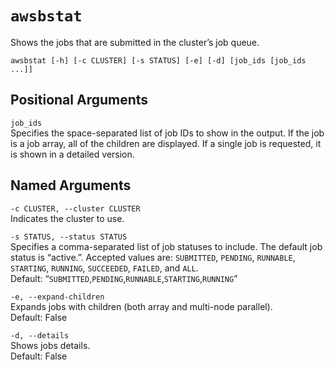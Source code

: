 # `awsbstat`<a name="awsbatchcli.awsbstat"></a>

Shows the jobs that are submitted in the cluster’s job queue\.

```
awsbstat [-h] [-c CLUSTER] [-s STATUS] [-e] [-d] [job_ids [job_ids ...]]
```

## Positional Arguments<a name="awsbatchcli.awsbstat.arguments"></a>

`job_ids`  
Specifies the space\-separated list of job IDs to show in the output\. If the job is a job array, all of the children are displayed\. If a single job is requested, it is shown in a detailed version\.

## Named Arguments<a name="awsbatchcli.awsbstat.namedarguments"></a>

`-c CLUSTER, --cluster CLUSTER`  
Indicates the cluster to use\.

`-s STATUS, --status STATUS`  
Specifies a comma\-separated list of job statuses to include\. The default job status is “active\.”\. Accepted values are: `SUBMITTED`, `PENDING`, `RUNNABLE`, `STARTING`, `RUNNING`, `SUCCEEDED`, `FAILED`, and `ALL`\.  
Default: “`SUBMITTED`,`PENDING`,`RUNNABLE`,`STARTING`,`RUNNING`”

`-e, --expand-children`  
Expands jobs with children \(both array and multi\-node parallel\)\.  
Default: False

`-d, --details`  
Shows jobs details\.  
Default: False